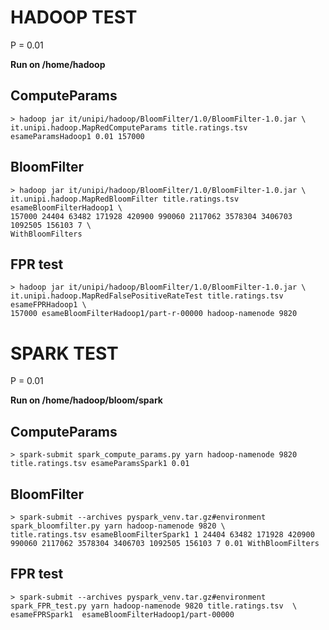 # HADOOP TEST

P = 0.01

**Run on /home/hadoop**

## ComputeParams
```
> hadoop jar it/unipi/hadoop/BloomFilter/1.0/BloomFilter-1.0.jar \
it.unipi.hadoop.MapRedComputeParams title.ratings.tsv esameParamsHadoop1 0.01 157000
```

## BloomFilter
```
> hadoop jar it/unipi/hadoop/BloomFilter/1.0/BloomFilter-1.0.jar \
it.unipi.hadoop.MapRedBloomFilter title.ratings.tsv esameBloomFilterHadoop1 \
157000 24404 63482 171928 420900 990060 2117062 3578304 3406703 1092505 156103 7 \
WithBloomFilters
```

## FPR test
```
> hadoop jar it/unipi/hadoop/BloomFilter/1.0/BloomFilter-1.0.jar \
it.unipi.hadoop.MapRedFalsePositiveRateTest title.ratings.tsv esameFPRHadoop1 \ 
157000 esameBloomFilterHadoop1/part-r-00000 hadoop-namenode 9820
```

# SPARK TEST

P = 0.01

**Run on /home/hadoop/bloom/spark**

## ComputeParams
```
> spark-submit spark_compute_params.py yarn hadoop-namenode 9820 title.ratings.tsv esameParamsSpark1 0.01
```

## BloomFilter
```
> spark-submit --archives pyspark_venv.tar.gz#environment spark_bloomfilter.py yarn hadoop-namenode 9820 \
title.ratings.tsv esameBloomFilterSpark1 1 24404 63482 171928 420900 990060 2117062 3578304 3406703 1092505 156103 7 0.01 WithBloomFilters
```

## FPR test
```
> spark-submit --archives pyspark_venv.tar.gz#environment spark_FPR_test.py yarn hadoop-namenode 9820 title.ratings.tsv  \
esameFPRSpark1  esameBloomFilterHadoop1/part-00000
```